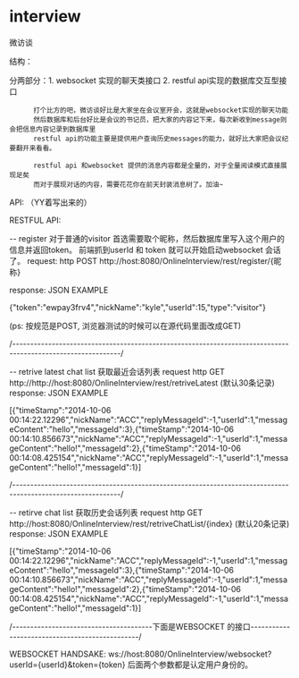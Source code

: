 interview
=========

微访谈


结构：

分两部分：1. websocket 实现的聊天类接口
          2. restful api实现的数据库交互型接口
          
          打个比方的吧，微访谈好比是大家坐在会议室开会，这就是websocket实现的聊天功能
          然后数据库和后台好比是会议的书记员，把大家的内容记下来，每次新收到message则会把信息内容记录到数据库里
          restful api的功能主要是提供用户查询历史messages的能力，就好比大家把会议纪要翻开来看看。
          
          restful api 和websocket 提供的消息内容都是全量的，对于全量阅读模式直接展现足矣
          而对于展现对话的内容，需要花花你在前天封装消息树了。加油~
          
          
API: （YY着写出来的）

RESTFUL API:

-- register 对于普通的visitor 首选需要取个昵称，然后数据库里写入这个用户的信息并返回token。
            前端抓到userId 和 token 就可以开始启动websocket 会话了。
request: http POST  http://host:8080/OnlineInterview/rest/register/{昵称} 

response: JSON EXAMPLE

{"token":"ewpay3frv4","nickName":"kyle","userId":15,"type":"visitor"}

(ps: 按规范是POST, 浏览器测试的时候可以在源代码里面改成GET)

/------------------------------------------------------------------------------------------------------------/

-- retrive latest chat list 获取最近会话列表 
request http GET http://http://host:8080/OnlineInterview/rest/retriveLatest
            (默认30条记录)
response: JSON EXAMPLE

[{"timeStamp":"2014-10-06 00:14:22.12296","nickName":"ACC","replyMessageId":-1,"userId":1,"messageContent":"hello","messageId":3},{"timeStamp":"2014-10-06 00:14:10.856673","nickName":"ACC","replyMessageId":-1,"userId":1,"messageContent":"hello!","messageId":2},{"timeStamp":"2014-10-06 00:14:08.425154","nickName":"ACC","replyMessageId":-1,"userId":1,"messageContent":"hello!","messageId":1}]


/------------------------------------------------------------------------------------------------------------/


-- retirve chat list  获取历史会话列表
request http GET http://host:8080/OnlineInterview/rest/retriveChatList/{index}
            (默认20条记录)
response: JSON EXAMPLE

[{"timeStamp":"2014-10-06 00:14:22.12296","nickName":"ACC","replyMessageId":-1,"userId":1,"messageContent":"hello","messageId":3},{"timeStamp":"2014-10-06 00:14:10.856673","nickName":"ACC","replyMessageId":-1,"userId":1,"messageContent":"hello!","messageId":2},{"timeStamp":"2014-10-06 00:14:08.425154","nickName":"ACC","replyMessageId":-1,"userId":1,"messageContent":"hello!","messageId":1}]

/---------------------------------------下面是WEBSOCKET 的接口-----------------------------------------------/

WEBSOCKET HANDSAKE:
ws://host:8080/OnlineInterview/websocket?userId={userId}&token={token}
后面两个参数都是认定用户身份的。





